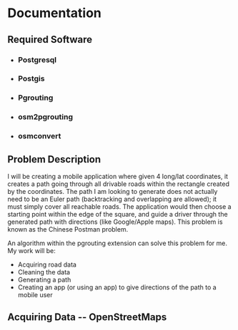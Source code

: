 
# Documentation

## Required Software

* ### Postgresql 
* ### Postgis
* ### Pgrouting 
* ### osm2pgrouting
* ### osmconvert

## Problem Description

I will be creating a mobile application where given 4 long/lat coordinates, it creates a path going through all drivable roads within the rectangle created by the coordinates. The path I am looking to generate does not actually need to be an Euler path (backtracking and overlapping are allowed); it must simply cover all reachable roads. The application would then choose a starting point within the edge of the square, and guide a driver through the generated path with directions (like Google/Apple maps). This problem is known as the Chinese Postman problem.

An algorithm within the pgrouting extension can solve this problem for me. My work will be: <br>
* Acquiring road data
* Cleaning the data
* Generating a path
* Creating an app (or using an app) to give directions of the path to a mobile user

## Acquiring Data -- OpenStreetMaps


